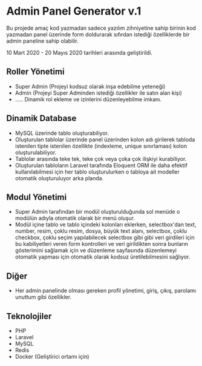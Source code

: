 # Admin Panel Generator v.1


Bu projede amaç kod yazmadan sadece yazılım zihniyetine sahip birinin kod yazmadan panel üzerinde form doldurarak sıfırdan istediği özelliklerde bir admin paneline sahip olabilir.

10 Mart 2020 - 20 Mayıs 2020 tarihleri arasında geliştirildi.

## Roller Yönetimi
- Super Admin (Projeyi kodsuz olarak inşa edebilme yeteneği)
- Admin (Projeyi Super Adminden istediği özellikler ile satın alan kişi)
- ..... Dinamik rol ekleme ve izinlerini düzenleyebilme imkanı.

## Dinamik Database
- MySQL üzerinde tablo oluşturabiliyor.
- Oluşturulan tablolar üzerinde panel üzerinden kolon adı girilerek tabloda istenilen tipte istenilen özellikte (indexleme, unique sınırlaması) kolon oluşturulabiliyor. 
- Tablolar arasında teke tek, teke çok veya çoka çok ilişkiyi kurabiliyor.
- Oluşturulan tabloların Laravel tarafında Eloquent ORM ile daha efektif kullanılabilmesi için her tablo oluşturulurken o tabloya ait modeller otomatik oluşturuluyor arka planda.


## Modul Yönetimi
- Super Admin tarafından bir modül oluşturulduğunda sol menüde o modülün adıyla otomatik olarak bir menü oluşur.
- Modül içine tablo ve tablo içindeki kolonları eklerken, selectbox'dan text, number, resim, çoklu resim, dosya, büyük text alanı, selectbox, çoklu checkbox, çoklu seçim yapılabilecek selectbox gibi gibi veri girdileri için bu kabiliyetleri veren form kontrolleri ve veri girildikten sonra bunların gösterimini sağlamak için ve düzenleme sayfasında düzenlemeyi otomatik yapması için otomatik olarak kodsuz üretilebilmesini sağlıyor.

## Diğer
- Her admin panelinde olması gereken profil yönetimi, giriş, çıkış, parolamı unuttum gibi özellikler.

## Teknolojiler
- PHP
- Laravel
- MySQL
- Redis
- Docker (Geliştirici ortamı için)
